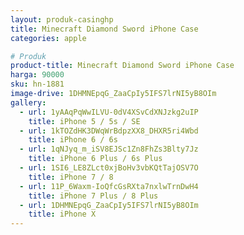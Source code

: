```yaml
---
layout: produk-casinghp
title: Minecraft Diamond Sword iPhone Case
categories: apple

# Produk
product-title: Minecraft Diamond Sword iPhone Case
harga: 90000
sku: hn-1881
image-drive: 1DHMNEpqG_ZaaCpIy5IFS7lrNI5yB8OIm
gallery:
  - url: 1yAAqPqWwILVU-0dV4XSvCdXNJzkg2uIP
    title: iPhone 5 / 5s / SE
  - url: 1kTOZdHK3DWqWrBdpzXX8_DHXR5ri4Wbd
    title: iPhone 6 / 6s
  - url: 1qNJyq_m_iSV8EJSc1Zn8FhZs3Blty7Jz
    title: iPhone 6 Plus / 6s Plus
  - url: 1SI6_LE8ZLct0xjBoHv3vbKQtTajOSV7O
    title: iPhone 7 / 8
  - url: 11P_6Waxm-IoQfcGsRXta7nxlwTrnDwH4
    title: iPhone 7 Plus / 8 Plus
  - url: 1DHMNEpqG_ZaaCpIy5IFS7lrNI5yB8OIm
    title: iPhone X
---
```

